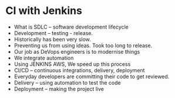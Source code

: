 # CI with Jenkins

- What is SDLC – software development lifecycle
- Development – testing - release.
- Historically has been very slow.
- Preventing us from using ideas. Took too long to release.
- Our job as DeVops engineers is to modernise things
- We integrate automation
- Using JENKINS AWS, We speed up this process
- CI/CD – continuous integrations, delivery, deployment
- Everyday developers are committing their code to get reviewed.
- Delivery – using automation to test the code
- Deployment – making the project live

